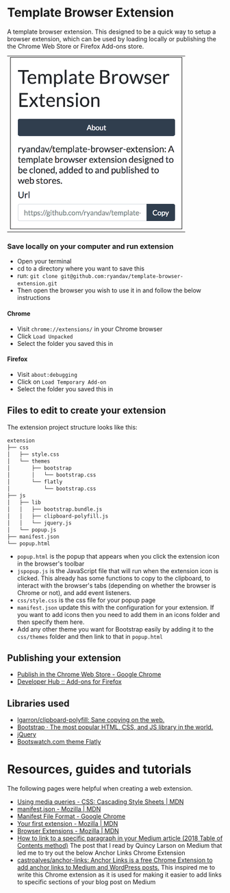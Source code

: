 # Template Browser Extension

A template browser extension. This designed to be a quick way to setup a browser extension, which can be used by loading locally or publishing the the Chrome Web Store or Firefox Add-ons store.

<table><tr><td>
  <img src="images/screenshot.png" width="400px" style="border: 1px solid black;">
</td></tr></table>

### Save locally on your computer and run extension

- Open your terminal
- cd to a directory where you want to save this
- run: `git clone git@github.com:ryandav/template-browser-extension.git`
- Then open the browser you wish to use it in and follow the below instructions

#### Chrome
- Visit `chrome://extensions/` in your Chrome browser
- Click `Load Unpacked`
- Select the folder you saved this in

#### Firefox
- Visit `about:debugging`
- Click on `Load Temporary Add-on`
- Select the folder you saved this in

## Files to edit to create your extension

The extension project structure looks like this:

```
extension
├── css
│   ├── style.css
│   └── themes
│       ├── bootstrap
│       │   └── bootstrap.css
│       └── flatly
│           └── bootstrap.css
├── js
│   ├── lib
│   │   ├── bootstrap.bundle.js
│   │   ├── clipboard-polyfill.js
│   │   └── jquery.js
│   └── popup.js
├── manifest.json
└── popup.html
```

- `popup.html` is the popup that appears when you click the extension icon in the browser's toolbar
- `jspopup.js` is the JavaScript file that will run when the extension icon is clicked. This already has some functions to copy to the clipboard, to interact with the browser's tabs (depending on whether the browser is Chrome or not), and add event listeners.
- `css/style.css` is the css file for your popup page
- `manifest.json` update this with the configuration for your extension. If you want to add icons then you need to add them in an icons folder and then specify them here.
- Add any other theme you want for Bootstrap easily by adding it to the `css/themes` folder and then link to that in `popup.html`

## Publishing your extension

- [Publish in the Chrome Web Store - Google Chrome](https://developer.chrome.com/webstore/publish)
- [Developer Hub :: Add-ons for Firefox](https://addons.mozilla.org/en-US/developers/)

## Libraries used

- [lgarron/clipboard-polyfill: Sane copying on the web.](https://github.com/lgarron/clipboard-polyfill)
- [Bootstrap · The most popular HTML, CSS, and JS library in the world.](https://getbootstrap.com/)
- [jQuery](https://jquery.com/)
- [Bootswatch.com theme Flatly](https://bootswatch.com/flatly/)

# Resources, guides and tutorials

The following pages were helpful when creating a web extension.

- [Using media queries - CSS: Cascading Style Sheets | MDN](https://developer.mozilla.org/en-US/docs/Web/CSS/Media_Queries/Using_media_queries)
- [manifest.json - Mozilla | MDN](https://developer.mozilla.org/en-US/Add-ons/WebExtensions/manifest.json)
- [Manifest File Format - Google Chrome](https://developer.chrome.com/apps/manifest)
- [Your first extension - Mozilla | MDN](https://developer.mozilla.org/en-US/Add-ons/WebExtensions/Your_first_WebExtension)
- [Browser Extensions - Mozilla | MDN](https://developer.mozilla.org/en-US/Add-ons/WebExtensions)
- [How to link to a specific paragraph in your Medium article (2018 Table of Contents method)](https://medium.freecodecamp.org/how-to-link-to-a-specific-paragraph-in-your-medium-article-2018-table-of-contents-method-e66595fea549) The post that I read by Quincy Larson on Medium that led me to try out the below Anchor Links Chrome Extension
- [castroalves/anchor-links: Anchor Links is a free Chrome Extension to add anchor links to Medium and WordPress posts.](https://github.com/castroalves/anchor-links) This inspired me to write this Chrome extension as it is used for making it easier to add links to specific sections of your blog post on Medium
